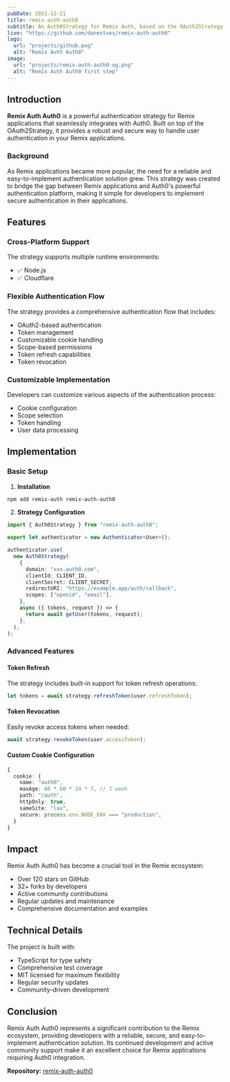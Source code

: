```yaml
---
pubDate: 2021-12-21
title: remix-auth-auth0
subtitle: An Auth0Strategy for Remix Auth, based on the OAuth2Strategy
live: "https://github.com/danestves/remix-auth-auth0"
logo:
  url: "projects/github.png"
  alt: "Remix Auth Auth0"
image:
  url: "projects/remix-auth-auth0-og.png"
  alt: "Remix Auth Auth0 first step"
---
```


## Introduction

**Remix Auth Auth0** is a powerful authentication strategy for Remix applications that seamlessly integrates with Auth0. Built on top of the OAuth2Strategy, it provides a robust and secure way to handle user authentication in your Remix applications.

### Background

As Remix applications became more popular, the need for a reliable and easy-to-implement authentication solution grew. This strategy was created to bridge the gap between Remix applications and Auth0's powerful authentication platform, making it simple for developers to implement secure authentication in their applications.

## Features

### Cross-Platform Support

The strategy supports multiple runtime environments:

- ✅ Node.js
- ✅ Cloudflare

### Flexible Authentication Flow

The strategy provides a comprehensive authentication flow that includes:

- OAuth2-based authentication
- Token management
- Customizable cookie handling
- Scope-based permissions
- Token refresh capabilities
- Token revocation

### Customizable Implementation

Developers can customize various aspects of the authentication process:

- Cookie configuration
- Scope selection
- Token handling
- User data processing

## Implementation

### Basic Setup

1. **Installation**

```bash
npm add remix-auth remix-auth-auth0
```

2. **Strategy Configuration**

```typescript
import { Auth0Strategy } from "remix-auth-auth0";

export let authenticator = new Authenticator<User>();

authenticator.use(
  new Auth0Strategy(
    {
      domain: "xxx.auth0.com",
      clientId: CLIENT_ID,
      clientSecret: CLIENT_SECRET,
      redirectURI: "https://example.app/auth/callback",
      scopes: ["openid", "email"],
    },
    async ({ tokens, request }) => {
      return await getUser(tokens, request);
    },
  ),
);
```

### Advanced Features

#### Token Refresh

The strategy includes built-in support for token refresh operations:

```typescript
let tokens = await strategy.refreshToken(user.refreshToken);
```

#### Token Revocation

Easily revoke access tokens when needed:

```typescript
await strategy.revokeToken(user.accessToken);
```

#### Custom Cookie Configuration

```typescript
{
  cookie: {
    name: "auth0",
    maxAge: 60 * 60 * 24 * 7, // 1 week
    path: "/auth",
    httpOnly: true,
    sameSite: "lax",
    secure: process.env.NODE_ENV === "production",
  }
}
```

## Impact

Remix Auth Auth0 has become a crucial tool in the Remix ecosystem:

- Over 120 stars on GitHub
- 32+ forks by developers
- Active community contributions
- Regular updates and maintenance
- Comprehensive documentation and examples

## Technical Details

The project is built with:

- TypeScript for type safety
- Comprehensive test coverage
- MIT licensed for maximum flexibility
- Regular security updates
- Community-driven development

## Conclusion

Remix Auth Auth0 represents a significant contribution to the Remix ecosystem, providing developers with a reliable, secure, and easy-to-implement authentication solution. Its continued development and active community support make it an excellent choice for Remix applications requiring Auth0 integration.

**Repository:** [remix-auth-auth0](https://github.com/danestves/remix-auth-auth0)
